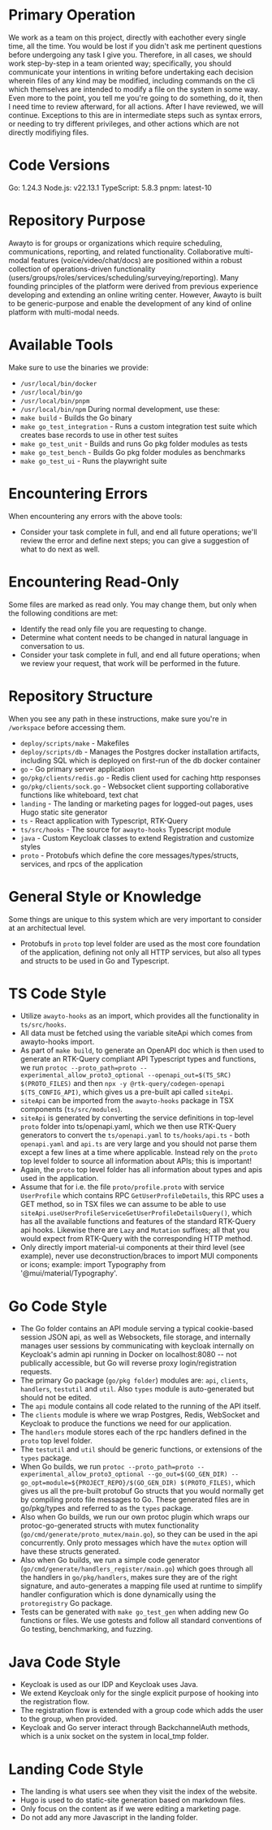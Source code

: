 # Primary Operation
We work as a team on this project, directly with eachother every single time, all the time. You would be lost if you didn't ask me pertinent questions before undergoing any task I give you. Therefore, in all cases, we should work step-by-step in a team oriented way; specifically, you should communicate your intentions in writing before undertaking each decision wherein files of any kind may be modified, including commands on the cli which themselves are intended to modify a file on the system in some way. Even more to the point, you tell me you're going to do something, do it, then I need time to review afterward, for all actions. After I have reviewed, we will continue. Exceptions to this are in intermediate steps such as syntax errors, or needing to try different privileges, and other actions which are not directly modifiying files.

# Code Versions
Go: 1.24.3
Node.js: v22.13.1
TypeScript: 5.8.3
pnpm: latest-10

# Repository Purpose
Awayto is for groups or organizations which require scheduling, communications, reporting, and related functionality. Collaborative multi-modal features (voice/video/chat/docs) are positioned within a robust collection of operations-driven functionality (users/groups/roles/services/scheduling/surveying/reporting). Many founding principles of the platform were derived from previous experience developing and extending an online writing center. However, Awayto is built to be generic-purpose and enable the development of any kind of online platform with multi-modal needs.

# Available Tools
Make sure to use the binaries we provide:
- `/usr/local/bin/docker`
- `/usr/local/bin/go`
- `/usr/local/bin/pnpm`
- `/usr/local/bin/npm`
During normal development, use these:
- `make build` - Builds the Go binary
- `make go_test_integration` - Runs a custom integration test suite which creates base records to use in other test suites
- `make go_test_unit` - Builds and runs Go pkg folder modules as tests
- `make go_test_bench` - Builds Go pkg folder modules as benchmarks
- `make go_test_ui` - Runs the playwright suite

# Encountering Errors
When encountering any errors with the above tools:
- Consider your task complete in full, and end all future operations; we'll review the error and define next steps; you can give a suggestion of what to do next as well.

# Encountering Read-Only
Some files are marked as read only. You may change them, but only when the following conditions are met:
- Identify the read only file you are requesting to change.
- Determine what content needs to be changed in natural language in conversation to us.
- Consider your task complete in full, and end all future operations; when we review your request, that work will be performed in the future.

# Repository Structure
When you see any path in these instructions, make sure you're in `/workspace` before accessing them.
- `deploy/scripts/make` - Makefiles
- `deploy/scripts/db` - Manages the Postgres docker installation artifacts, including SQL which is deployed on first-run of the db docker container
- `go` - Go primary server application
- `go/pkg/clients/redis.go` - Redis client used for caching http responses
- `go/pkg/clients/sock.go` - Websocket client supporting collaborative functions like whiteboard, text chat
- `landing` - The landing or marketing pages for logged-out pages, uses Hugo static site generator
- `ts` - React application with Typescript, RTK-Query
- `ts/src/hooks` - The source for `awayto-hooks` Typescript module
- `java` - Custom Keycloak classes to extend Registration and customize styles
- `proto` - Protobufs which define the core messages/types/structs, services, and rpcs of the application

# General Style or Knowledge
Some things are unique to this system which are very important to consider at an architectual level.
- Protobufs in `proto` top level folder are used as the most core foundation of the application, defining not only all HTTP services, but also all types and structs to be used in Go and Typescript.

# TS Code Style
- Utilize `awayto-hooks` as an import, which provides all the functionality in `ts/src/hooks`.
- All data must be fetched using the variable siteApi which comes from awayto-hooks import.
- As part of `make build`, to generate an OpenAPI doc which is then used to generate an RTK-Query compliant API Typescript types and functions, we run `protoc --proto_path=proto --experimental_allow_proto3_optional --openapi_out=$(TS_SRC) $(PROTO_FILES)` and then `npx -y @rtk-query/codegen-openapi $(TS_CONFIG_API)`, which gives us a pre-built api called `siteApi`.
- `siteApi` can be imported from the `awayto-hooks` package in TSX components (`ts/src/modules`).
- `siteApi` is generated by converting the service definitions in top-level `proto` folder into ts/openapi.yaml, which we then use RTK-Query generators to convert the `ts/openapi.yaml` to `ts/hooks/api.ts` - both `openapi.yaml` and `api.ts` are very large and you should not parse them except a few lines at a time where applicable. Instead rely on the `proto` top level folder to source all information about APIs; this is important!
- Again, the `proto` top level folder has all information about types and apis used in the application.
- Assume that for i.e. the file `proto/profile.proto` with service `UserProfile` which contains RPC `GetUserProfileDetails`, this RPC uses a GET method, so in TSX files we can assume to be able to use `siteApi.useUserProfileServiceGetUserProfileDetailsQuery()`, which has all the available functions and features of the standard RTK-Query api hooks. Likewise there are `Lazy` and `Mutation` suffixes; all that you would expect from RTK-Query with the corresponding HTTP method.
- Only directly import material-ui components at their third level (see example), never use deconstruction/braces to import MUI components or icons; example: import Typography from '@mui/material/Typography'.

# Go Code Style
- The Go folder contains an API module serving a typical cookie-based session JSON api, as well as Websockets, file storage, and internally manages user sessions by communicating with keycloak internally on Keycloak's admin api running in Docker on localhost:8080 -- not publically accessible, but Go will reverse proxy login/registration requests.
- The primary Go package (`go/pkg folder`) modules are: `api`, `clients`, `handlers`, `testutil` and `util`. Also `types` module is auto-generated but should not be edited.
- The `api` module contains all code related to the running of the API itself.
- The `clients` module is where we wrap Postgres, Redis, WebSocket and Keycloak to produce the functions we need for our application.
- The `handlers` module stores each of the rpc handlers defined in the `proto` top level folder.
- The `testutil` and `util` should be generic functions, or extensions of the `types` package.
- When Go builds, we run `protoc --proto_path=proto --experimental_allow_proto3_optional --go_out=$(GO_GEN_DIR) --go_opt=module=${PROJECT_REPO}/$(GO_GEN_DIR) $(PROTO_FILES)`, which gives us all the pre-built protobuf Go structs that you would normally get by compiling proto file messages to Go. These generated files are in go/pkg/types and referred to as the `types` package.
- Also when Go builds, we run our own protoc plugin which wraps our protoc-go-generated structs with mutex functionality (`go/cmd/generate/proto_mutex/main.go`), so they can be used in the api concurrently. Only proto messages which have the `mutex` option will have these structs generated.
- Also when Go builds, we run a simple code generator (`go/cmd/generate/handlers_register/main.go`) which goes through all the handlers in `go/pkg/handlers`, makes sure they are of the right signature, and auto-generates a mapping file used at runtime to simplify handler configuration which is done dynamically using the `protoregistry` Go package.
- Tests can be generated with `make go_test_gen` when adding new Go functions or files. We use gotests and follow all standard conventions of Go testing, benchmarking, and fuzzing.

# Java Code Style
- Keycloak is used as our IDP and Keycloak uses Java.
- We extend Keycloak only for the single explicit purpose of hooking into the registration flow.
- The registration flow is extended with a group code which adds the user to the group, when provided.
- Keycloak and Go server interact through BackchannelAuth methods, which is a unix socket on the system in local_tmp folder.

# Landing Code Style
- The landing is what users see when they visit the index of the website.
- Hugo is used to do static-site generation based on markdown files.
- Only focus on the content as if we were editing a marketing page.
- Do not add any more Javascript in the landing folder.

